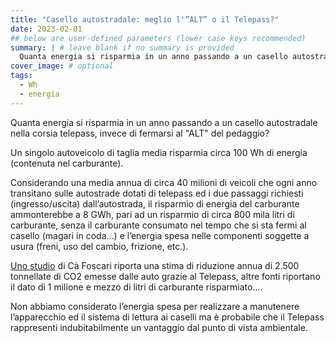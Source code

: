 ```yaml
---
title: "Casello autostradale: meglio l'”ALT” o il Telepass?"
date: 2023-02-01
## below are user-defined parameters (lower case keys recommended)
summary: | # leave blank if no summary is provided
  Quanta energia si risparmia in un anno passando a un casello autostradale nella corsia telepass, invece di fermarsi al "ALT" del pedaggio?
cover_image: # optional
tags:
  - Wh
  - energia
---
```


Quanta energia si risparmia in un anno passando a un casello autostradale nella corsia telepass, invece di fermarsi al "ALT" del pedaggio? 

Un singolo autoveicolo di taglia media risparmia circa 100 Wh di energia (contenuta nel carburante).  

Considerando una media annua di circa 40 milioni di veicoli che ogni anno transitano sulle autostrade dotati di telepass ed i due passaggi richiesti (ingresso/uscita) dall’autostrada, il risparmio di energia del carburante ammonterebbe a 8 GWh, pari ad un risparmio di circa 800 mila litri di carburante, senza il carburante consumato nel tempo che si sta fermi al casello (magari in coda…) e l’energia spesa nelle componenti soggette a usura (freni, uso del cambio, frizione, etc.). 

[Uno studio](https://apps.unive.it/server/eventi/40931/Short%20paper_%20Caso%20Telepass_v3.pdf) di Cà Foscari riporta una stima di riduzione annua di 2.500 tonnellate di CO2 emesse dalle auto grazie al Telepass, altre fonti riportano il dato di 1 milione e mezzo di litri di carburante risparmiato…. 

Non abbiamo considerato l’energia spesa per realizzare a manutenere l’apparecchio ed il sistema di lettura ai caselli ma è probabile che il Telepass rappresenti indubitabilmente un vantaggio dal punto di vista ambientale.


<!--
  created 2023-02-01 15:42:54.331047 +0100 CET m=+0.025056917
-->